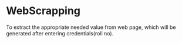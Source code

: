 # WebScrapping
To extract the appropriate needed value from web page, which will be generated after entering credentials(roll no). 
